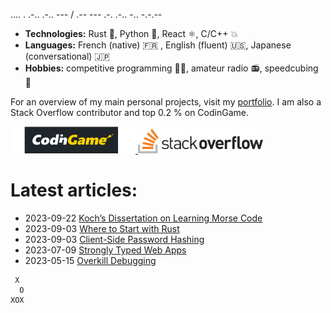 .... . .-.. .-.. --- / .-- --- .-. .-.. -.. -.-.--

- **Technologies:** Rust 🦀, Python 🐍, React ⚛, C/C++ 💥
- **Languages:** French (native) 🇫🇷 , English (fluent) 🇺🇸, Japanese (conversational) 🇯🇵
- **Hobbies:** competitive programming 👨‍💻, amateur radio 📻, speedcubing 🧊

For an overview of my main personal projects, visit my [portfolio](https://qsantos.fr/portfolio/).
I am also a Stack Overflow contributor and top 0.2 % on CodinGame.

<a href="https://www.codingame.com/profile/9f252c61454ad1a933ee71419c83cfff3871021">
    <img src="CodinGame_Logo.svg" alt="CodinGame logo" width="200" />
</a>
<a href="https://stackoverflow.com/users/4457767/qsantos">
    <img src="Stack_Overflow_logo.svg" alt="Stack Overflow logo" width="200" />
</a>

# Latest articles:

- 2023-09-22 [Koch’s Dissertation on Learning Morse Code](https://qsantos.fr/2023/09/22/koch-dissertation-on-learning-morse-code/)
- 2023-09-03 [Where to Start with Rust](https://qsantos.fr/2023/09/03/where-to-start-with-rust/)
- 2023-09-03 [Client-Side Password Hashing](https://qsantos.fr/2023/09/03/client-side-password-hashing/)
- 2023-07-09 [Strongly Typed Web Apps](https://qsantos.fr/2023/07/09/strongly-typed-web-apps/)
- 2023-05-15 [Overkill Debugging](https://qsantos.fr/2023/05/15/overkill-debugging/)

```
 X
  O
XOX
```
